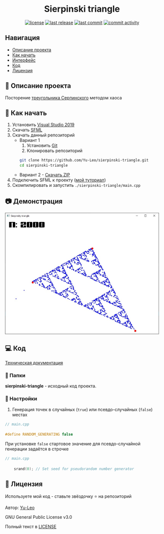 <h1 align="center"> Sierpinski triangle </h1>

<p align="center">
  <a href="#" target="_blank"> <img alt="license" src="https://img.shields.io/github/license/Yu-Leo/sierpinski-triangle?style=for-the-badge&labelColor=090909"></a>
  <a href="#" target="_blank"> <img alt="last release" src="https://img.shields.io/github/v/release/Yu-Leo/sierpinski-triangle?style=for-the-badge&labelColor=090909"></a>
  <a href="#" target="_blank"> <img alt="last commit" src="https://img.shields.io/github/last-commit/Yu-Leo/sierpinski-triangle?style=for-the-badge&labelColor=090909"></a>
  <a href="#" target="_blank"> <img alt="commit activity" src="https://img.shields.io/github/commit-activity/m/Yu-Leo/sierpinski-triangle?style=for-the-badge&labelColor=090909"></a>
</p>

## Навигация

* [Описание проекта](#chapter-0)
* [Как начать](#chapter-1)
* [Интерфейс](#chapter-2)
* [Код](#chapter-3)
* [Лицензия](#chapter-4)

<a id="chapter-0"></a>

## :page_facing_up: Описание проекта

Посторение [треугольника Серпинского](https://ru.wikipedia.org/wiki/%D0%A2%D1%80%D0%B5%D1%83%D0%B3%D0%BE%D0%BB%D1%8C%D0%BD%D0%B8%D0%BA_%D0%A1%D0%B5%D1%80%D0%BF%D0%B8%D0%BD%D1%81%D0%BA%D0%BE%D0%B3%D0%BE) методом хаоса


<a id="chapter-1"></a>

## :hammer: Как начать

1. Установить [Visual Studio 2019](https://visualstudio.microsoft.com/ru/downloads/)
2. Скачать [SFML](https://www.sfml-dev.org/download.php)
3. Скачать данный репозиторий
   * Вариант 1
      1. Установить [Git](https://git-scm.com/download/win)
      2. Клонировать репозиторий
      ```bash
      git clone https://github.com/Yu-Leo/sierpinski-triangle.git
      cd sierpinski-triangle
      ```
   * Вариант 2 - [Скачать ZIP](https://github.com/Yu-Leo/sierpinski-triangle/archive/refs/heads/main.zip)
4. Подключить SFML к проекту ([мой туториал](https://github.com/Yu-Leo/tutorials-and-config-files/blob/main/SFML-VisualStudio2019/README.md))
5. Скомпилировать и запустить `./sierpinski-triangle/main.cpp`

<a id="chapter-2"></a>

## :camera: Демонстрация

![demo](./docs/img/demo.jpg)

<a id="chapter-3"></a>

## :computer: Код

[Техническая документация](./docs/technical-documentation.pdf)

### :file_folder: Папки

**sierpinski-triangle** - исходный код проекта.


### :wrench: Настройки


1. Генерация точек в случайных (`true`) или псевдо-случайных (`false`) местах
```cpp
// main.cpp

#define RANDOM_GENERATING false
```

При установке `false` стартовое значение для псевдо-случайной генерации задаётся в строчке
```cpp
// main.cpp

    srand(0); // Set seed for pseudorandom number generator
```

<a id="chapter-4"></a>

## :open_hands: Лицензия

Используете мой код - ставьте звёздочку ⭐️ на репозиторий

Автор: [Yu-Leo](https://github.com/Yu-Leo)

GNU General Public License v3.0

Полный текст в [LICENSE](LICENSE)

